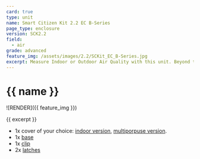 ```yaml
---
card: true
type: unit
name: Smart Citizen Kit 2.2 EC B-Series
page_type: enclosure
version: SCK2.2
field:
  - air
grade: advanced
feature_img: /assets/images/2.2/SCKit_EC_B-Series.jpg
excerpt: Measure Indoor or Outdoor Air Quality with this unit. Beyond the metrics from the kit, it can measure CO2 with a very reliable CO2 sensor!
---
```


# {{ name }}

![RENDER]({{ feature_img }})

{{ excerpt }}

- 1x cover of your choice: [indoor version](components/cover_indoor.stl), [multiporpuse version](components/cover_multipurpose.stl).
- 1x [base](components/base.stl)
- 1x [clip](components/clip-sck2.X-sen5X.stl)
- 2x [latches](components/latch-hinge-frog-box.stl)